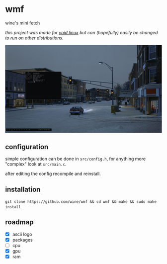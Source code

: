 # wmf
wine's mini fetch

*this project was made for [void linux](https://voidlinux.org) but can (hopefully) easily be changed to run on other distributions.*

![](_res/showcase.png)

## configuration
simple configuration can be done in `src/config.h`, for anything more "complex"
look at `src/main.c`.

after editing the config recompile and reinstall.

## installation
`git clone https://github.com/wine/wmf && cd wmf && make && sudo make install`

## roadmap

- [x] ascii logo
- [x] packages
- [ ] cpu
- [x] gpu
- [x] ram
